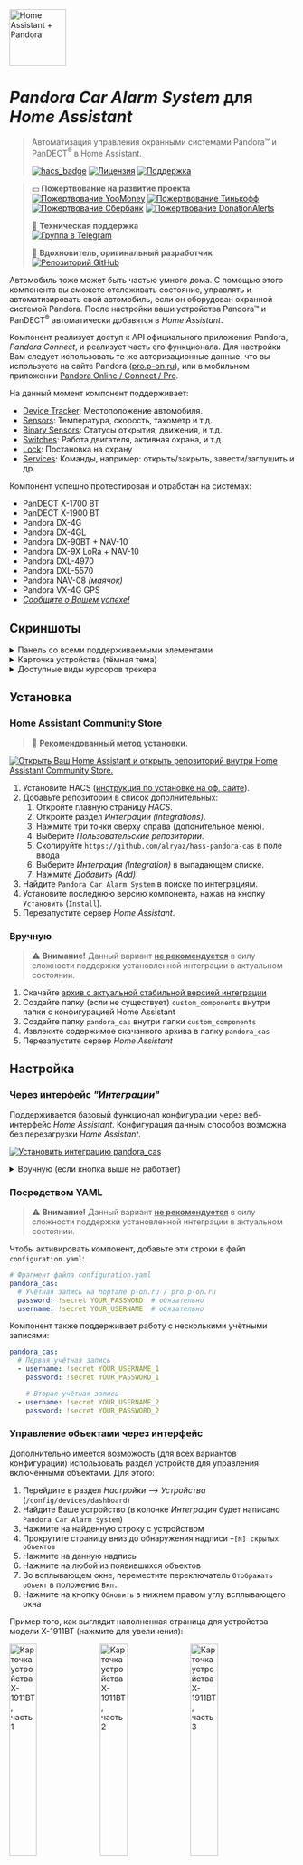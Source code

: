 <img src="https://raw.githubusercontent.com/alryaz/hass-pandora-cas/master/images/header.png" height="100" alt="Home Assistant + Pandora">

# _Pandora Car Alarm System_ для _Home Assistant_

> Автоматизация управления охранными системами Pandora™ и PanDECT<sup>®</sup> в
> Home Assistant.
>
> [![hacs_badge](https://img.shields.io/badge/HACS-Default-green.svg?style=for-the-badge)](https://github.com/custom-components/hacs)
> [![Лицензия](https://img.shields.io/badge/%D0%9B%D0%B8%D1%86%D0%B5%D0%BD%D0%B7%D0%B8%D1%8F-MIT-yellow.svg?style=for-the-badge)](https://opensource.org/licenses/MIT)
> [![Поддержка](https://img.shields.io/badge/%D0%9F%D0%BE%D0%B4%D0%B4%D0%B5%D1%80%D0%B6%D0%B8%D0%B2%D0%B0%D0%B5%D1%82%D1%81%D1%8F%3F-%D0%B4%D0%B0-green.svg?style=for-the-badge)](https://github.com/alryaz/hass-pandora-cas/graphs/commit-activity)

> 💵 **Пожертвование на развитие проекта**  
> [![Пожертвование YooMoney](https://img.shields.io/badge/YooMoney-8B3FFD.svg?style=for-the-badge)](https://yoomoney.ru/to/410012369233217)
> [![Пожертвование Тинькофф](https://img.shields.io/badge/Tinkoff-F8D81C.svg?style=for-the-badge)](https://www.tinkoff.ru/cf/3g8f1RTkf5G)
> [![Пожертвование Cбербанк](https://img.shields.io/badge/Сбербанк-green.svg?style=for-the-badge)](https://www.sberbank.com/ru/person/dl/jc?linkname=3pDgknI7FY3z7tJnN)
> [![Пожертвование DonationAlerts](https://img.shields.io/badge/DonationAlerts-fbaf2b.svg?style=for-the-badge)](https://www.donationalerts.com/r/alryaz)
>
> 💬 **Техническая поддержка**  
> [![Группа в Telegram](https://img.shields.io/endpoint?url=https%3A%2F%2Ftg.sumanjay.workers.dev%2Falryaz_ha_addons&style=for-the-badge)](https://telegram.dog/alryaz_ha_addons)
>
> 🥇 **Вдохновитель, оригинальный разработчик**  
> [![Репозиторий GitHub](https://img.shields.io/badge/GitHub-turbulator%2Fpandora--cas-blue?style=for-the-badge)](https://github.com/turbulator/pandora-cas)

Автомобиль тоже может быть частью умного дома. С помощью этого компонента вы
сможете отслеживать состояние, управлять и автоматизировать свой автомобиль,
если он оборудован охранной системой Pandora. После настройки ваши устройства
Pandora™ и PanDECT<sup>®</sup> автоматически добавятся в _Home Assistant_.

Компонент реализует доступ к API официального приложения Pandora, _Pandora
Connect_, и реализует часть его функционала. Для настройки Вам следует использовать те же авторизационные данные, что вы
используете на сайте Pandora ([pro.p-on.ru](https://pro.p-on.ru)), или в
мобильном приложении
[Pandora Online / Connect / Pro](https://play.google.com/store/apps/details?id=ru.alarmtrade.pandora&hl=ru).

На данный момент компонент поддерживает:

- [Device Tracker](#platform_device_tracker): Местоположение автомобиля.
- [Sensors](#platform_sensor): Температура, скорость, тахометр и т.д.
- [Binary Sensors](#platform_binary_sensor): Статусы открытия, движения, и т.д.
- [Switches](#platform_switch): Работа двигателя, активная охрана, и т.д.
- [Lock](#platform_lock): Постановка на охрану
- [Services](#services_provided): Команды, например: открыть/закрыть,
  завести/заглушить и др.

Компонент успешно протестирован и отработан на системах:

- PanDECT X-1700 BT
- PanDECT X-1900 BT
- Pandora DX-4G
- Pandora DX-4GL
- Pandora DX-90BT + NAV-10
- Pandora DX-9X LoRa + NAV-10
- Pandora DXL-4970
- Pandora DXL-5570
- Pandora NAV-08 _(маячок)_
- Pandora VX-4G GPS
- _[Сообщите о Вашем успехе!](mailto:alryaz@alryaz.com?subject=Pandora%20Car%20Alarm%20System%20%D0%B4%D0%BB%D1%8F%20Home%20Assistant%20-%20%D0%9F%D0%BE%D0%B4%D0%B4%D0%B5%D1%80%D0%B6%D0%BA%D0%B0%20%D1%83%D1%81%D1%82%D1%80%D0%BE%D0%B9%D1%81%D1%82%D0%B2%D0%B0&body=%D0%97%D0%B4%D1%80%D0%B0%D0%B2%D1%81%D1%82%D0%B2%D1%83%D0%B9%D1%82%D0%B5!%0D%0A%0D%0A%D0%9F%D0%BE%D0%B4%D1%82%D0%B2%D0%B5%D1%80%D0%B6%D0%B4%D0%B0%D1%8E%2C%20%D1%87%D1%82%D0%BE%20%D0%B8%D0%BD%D1%82%D0%B5%D0%B3%D1%80%D0%B0%D1%86%D0%B8%D1%8F%20%D1%80%D0%B0%D0%B1%D0%BE%D1%82%D0%B0%D0%B5%D1%82%20%D1%81%20%D0%BC%D0%BE%D0%B8%D0%BC%20%D1%83%D1%81%D1%82%D1%80%D0%BE%D0%B9%D1%81%D1%82%D0%B2%D0%BE%D0%BC%20...!%0D%0A%0D%0A(%D0%95%D1%81%D0%BB%D0%B8%20%D1%8D%D1%82%D0%BE%20%D0%BD%D0%B5%20%D1%82%D0%B0%D0%BA%2C%20%D0%BE%D0%BF%D0%B8%D1%88%D0%B8%D1%82%D0%B5%2C%20%D0%BF%D0%BE%D0%B6%D0%B0%D0%BB%D1%83%D0%B9%D1%81%D1%82%D0%B0%2C%20%D0%92%D0%B0%D1%88%D0%B8%20%D0%BD%D0%B0%D0%B1%D0%BB%D1%8E%D0%B4%D0%B5%D0%BD%D0%B8%D1%8F%20%D0%BE%20%D0%BD%D0%B5%D0%BF%D0%BE%D0%BB%D0%B0%D0%B4%D0%BA%D0%B0%D1%85))_

## Скриншоты

<details>
    <summary>Панель со всеми поддерживаемыми элементами</summary> 
    <img src="https://raw.githubusercontent.com/alryaz/hass-pandora-cas/master/images/screenshot_default.png" alt="Скриншот: Панель со всеми поддерживаемыми элементами">
</details>
<details>
    <summary>Карточка устройства (тёмная тема)</summary> 
    <img src="https://raw.githubusercontent.com/alryaz/hass-pandora-cas/master/images/stack_default_dark.png" alt="Скриншот: Карточка устройства (тёмная тема)">
</details>
<details>
    <summary>Доступные виды курсоров трекера</summary>
    <ul>
        <li><a href="https://github.com/alryaz/hass-pandora-cas/blob/master/custom_components/pandora_cas/cursors/arrow.svg" target="_blank"><img src="https://raw.githubusercontent.com/alryaz/hass-pandora-cas/master/custom_components/pandora_cas/cursors/arrow.svg" width="32" height="32" alt="Курсор: arrow"></a> &mdash; <em>arrow</em></li>
        <li><a href="https://github.com/alryaz/hass-pandora-cas/blob/master/custom_components/pandora_cas/cursors/bird.svg" target="_blank"><img src="https://raw.githubusercontent.com/alryaz/hass-pandora-cas/master/custom_components/pandora_cas/cursors/bird.svg" width="32" height="32" alt="Курсор: bird"></a> &mdash; <em>bird</em></li>
        <li><a href="https://github.com/alryaz/hass-pandora-cas/blob/master/custom_components/pandora_cas/cursors/car.svg" target="_blank"><img src="https://raw.githubusercontent.com/alryaz/hass-pandora-cas/master/custom_components/pandora_cas/cursors/car.svg" width="32" height="32" alt="Курсор: car"></a> &mdash; <em>car</em></li>
        <li><a href="https://github.com/alryaz/hass-pandora-cas/blob/master/custom_components/pandora_cas/cursors/helicopter.svg" target="_blank"><img src="https://raw.githubusercontent.com/alryaz/hass-pandora-cas/master/custom_components/pandora_cas/cursors/helicopter.svg" width="32" height="32" alt="Курсор: helicopter"></a> &mdash; <em>helicopter</em></li>
        <li><a href="https://github.com/alryaz/hass-pandora-cas/blob/master/custom_components/pandora_cas/cursors/moto.svg" target="_blank"><img src="https://raw.githubusercontent.com/alryaz/hass-pandora-cas/master/custom_components/pandora_cas/cursors/moto.svg" width="32" height="32" alt="Курсор: moto"></a> &mdash; <em>moto</em></li>
        <li><a href="https://github.com/alryaz/hass-pandora-cas/blob/master/custom_components/pandora_cas/cursors/pierced_heart.svg" target="_blank"><img src="https://raw.githubusercontent.com/alryaz/hass-pandora-cas/master/custom_components/pandora_cas/cursors/pierced_heart.svg" width="32" height="32" alt="Курсор: pierced_heart"></a> &mdash; <em>pierced_heart</em></li>
        <li><a href="https://github.com/alryaz/hass-pandora-cas/blob/master/custom_components/pandora_cas/cursors/plane.svg" target="_blank"><img src="https://raw.githubusercontent.com/alryaz/hass-pandora-cas/master/custom_components/pandora_cas/cursors/plane.svg" width="32" height="32" alt="Курсор: plane"></a> &mdash; <em>plane</em></li>
        <li><a href="https://github.com/alryaz/hass-pandora-cas/blob/master/custom_components/pandora_cas/cursors/quadrocopter.svg" target="_blank"><img src="https://raw.githubusercontent.com/alryaz/hass-pandora-cas/master/custom_components/pandora_cas/cursors/quadrocopter.svg" width="32" height="32" alt="Курсор: quadrocopter"></a> &mdash; <em>quadrocopter</em></li>
        <li><a href="https://github.com/alryaz/hass-pandora-cas/blob/master/custom_components/pandora_cas/cursors/rocket.svg" target="_blank"><img src="https://raw.githubusercontent.com/alryaz/hass-pandora-cas/master/custom_components/pandora_cas/cursors/rocket.svg" width="32" height="32" alt="Курсор: rocket"></a> &mdash; <em>rocket</em></li>
        <li><a href="https://github.com/alryaz/hass-pandora-cas/blob/master/custom_components/pandora_cas/cursors/truck.svg" target="_blank"><img src="https://raw.githubusercontent.com/alryaz/hass-pandora-cas/master/custom_components/pandora_cas/cursors/truck.svg" width="32" height="32" alt="Курсор: truck"></a> &mdash; <em>truck</em></li>
    </ul>
</details>

## Установка

### Home Assistant Community Store

> 🎉  **Рекомендованный метод установки.**

[![Открыть Ваш Home Assistant и открыть репозиторий внутри Home Assistant Community Store.](https://my.home-assistant.io/badges/hacs_repository.svg)](https://my.home-assistant.io/redirect/hacs_repository/?owner=alryaz&repository=hass-pandora-cas&category=integration)

1. Установите HACS ([инструкция по установке на оф. сайте](https://hacs.xyz/docs/installation/installation/)).
2. Добавьте репозиторий в список дополнительных:
    1. Откройте главную страницу _HACS_.
    2. Откройте раздел _Интеграции (Integrations)_.
    3. Нажмите три точки сверху справа (допонительное меню).
    4. Выберите _Пользовательские репозитории_.
    5. Скопируйте `https://github.com/alryaz/hass-pandora-cas` в поле ввода
    6. Выберите _Интеграция (Integration)_ в выпадающем списке.
    7. Нажмите _Добавить (Add)_.
3. Найдите `Pandora Car Alarm System` в поиске по интеграциям.
4. Установите последнюю версию компонента, нажав на кнопку `Установить` (`Install`).
5. Перезапустите сервер _Home Assistant_.

### Вручную

> ⚠️ **Внимание!** Данный вариант **<ins>не рекомендуется</ins>** в силу
> сложности поддержки установленной интеграции в актуальном состоянии.

1. Скачайте [архив с актуальной стабильной версией интеграции](https://github.com/alryaz/hass-pandora-cas/releases/latest/download/pandora_cas.zip)
2. Создайте папку (если не существует) `custom_components` внутри папки с конфигурацией Home Assistant
3. Создайте папку `pandora_cas` внутри папки `custom_components`
4. Извлеките содержимое скачанного архива в папку `pandora_cas`
5. Перезапустите сервер _Home Assistant_

## Настройка

### Через интерфейс _"Интеграции"_

Поддерживается базовый функционал конфигурации через веб-интерфейс _Home
Assistant_. Конфигурация данным способов
возможна без перезагрузки _Home Assistant_.

[![Установить интеграцию pandora_cas](https://my.home-assistant.io/badges/config_flow_start.svg)](https://my.home-assistant.io/redirect/config_flow_start/?domain=pandora_cas)

<details>
  <summary>Вручную (если кнопка выше не работает)</summary>
  Для перехода к настройке, выполните следующие действия:
  <ol>
    <li>Перейдите в раздел <i>Настройки</i>&nbsp;&#10230;&nbsp;<i>Интеграции</i> (`/config/integrations`)</li>
    <li>Нажмите на круглую кнопку с плюсом внутри в нижнем правом углу экрана</li>
    <li>Во всплывшем окне, введите в верхнем поле поиска: <b>Pandora</b>; одним из результатов должен оказаться <b>Pandora&nbsp;Car&nbsp;Alarm&nbsp;System</b> (с соответствующим логотипом торговой марки <i>Pandora Car Alarm System</i>)</li>
    <li>Нажмите на предложенный результат</li>
    <li>Введите имя пользователя и пароль в соответствующие поля</li>
    <li>Нажмите внизу справа на кнопку <i>Подтвердить</i>. В случае обнаружения системой каких-либо ошибок, они будут отображены в окошке</li>
    <li>Обновление займёт не более 5-10 секунд (проверено на Raspberry Pi 4), элементы в конфигурации по-умолчанию должны появиться на главном экране (при использовании конфигурациии Lovelace по-умолчанию)</li>
  </ol>
</details>

### Посредством YAML

> ⚠️ **Внимание!** Данный вариант **<ins>не рекомендуется</ins>** в силу
> сложности поддержки установленной интеграции в актуальном состоянии.

Чтобы активировать компонент, добавьте эти строки в файл `configuration.yaml`:

```yaml
# Фрагмент файла configuration.yaml
pandora_cas:
  # Учётная запись на портале p-on.ru / pro.p-on.ru
  password: !secret YOUR_PASSWORD  # обязательно
  username: !secret YOUR_USERNAME  # обязательно
```

Компонент также поддерживает работу с несколькими учётными записями:

```yaml
pandora_cas:
  # Первая учётная запись
  - username: !secret YOUR_USERNAME_1
    password: !secret YOUR_PASSWORD_1

    # Вторая учётная запись
  - username: !secret YOUR_USERNAME_2
    password: !secret YOUR_PASSWORD_2
```

### Управление объектами через интерфейс

<a id="integration_entities_control"></a>

Дополнительно имеется возможость (для всех вариантов конфигурации) использовать
раздел устройств для управления
включёнными объектами. Для этого:

1. Перейдите в раздел _Настройки_ &#10230;
   _Устройства_ (`/config/devices/dashboard`)
2. Найдите Ваше устройство (в колонке
   _Интеграция_ будет написано `Pandora Car Alarm System`)
3. Нажмите на найденную строку с устройством
4. Прокрутите страницу вниз до обнаружения надписи `+[N] скрытых объектов`
5. Нажмите на данную надпись
6. Нажмите на любой из появившихся объектов
7. Во всплывающем окне, переместите переключатель `Отображать объект` в положение `Вкл.`
8. Нажмите на кнопку `Обновить` в нижнем правом углу всплывающего окна

Пример того, как выглядит наполненная страница для устройства модели X-1911BT (нажмите для увеличения):

[<img src="https://raw.githubusercontent.com/alryaz/hass-pandora-cas/master/images/screenshot_device_card_1.png" alt="Карточка устройства X-1911BT, часть 1" width="31%">](https://github.com/alryaz/hass-pandora-cas/blob/master/images/screenshot_device_card_1.png)
[<img src="https://raw.githubusercontent.com/alryaz/hass-pandora-cas/master/images/screenshot_device_card_2.png" alt="Карточка устройства X-1911BT, часть 2" width="31%">](https://github.com/alryaz/hass-pandora-cas/blob/master/images/screenshot_device_card_2.png)
[<img src="https://raw.githubusercontent.com/alryaz/hass-pandora-cas/master/images/screenshot_device_card_3.png" alt="Карточка устройства X-1911BT, часть 3" width="31%">](https://github.com/alryaz/hass-pandora-cas/blob/master/images/screenshot_device_card_3.png)

## Датчики / Переключатели / Состояния

Для привязки к автомобилю в имени объекта сенсоров используется
идентификатор `PANDORA_ID`, в то время как в
человеко-читаемом названии используется название автомобиля с сайта Pandora. Это
сделано для того, чтобы при
изменении названия автомобиля на сайте не менялись имена объектов, а значит не
будет необходимости перенастраивать
lovelace UI и автоматизации.

> **ВНИМАНИЕ!**  
> При добавлении объектов, компонент в отдельных случаях проверяет поддержку
> функционала конечным устройством.
> Во избежание неожиданных ситуаций, Вы можете ознакомиться с таблицами
> поддержки на официальном сайте Pandora:
> [ссылка на документ](https://alarmtrade.ru/service/sravnitelnye-tablitsy-sistem-pandora-i-pandect/).

> **ПРЕДУПРЕЖДЕНИЕ!**  
> Общее количество различных объектов, доступных в компоненте, в скором времени
> перевалит за 40.
> Ввиду этого, по умолчанию отключены объекты, встречающиеся наиболее редко,
> такие как:
> - Состояние зарядки и температура аккумулятора гибридных/электрических
    автомобилей
> - Состояние поднятости стёкол и давление в шинах (TPMS), получаемые по
    CAN-шине
>
> Такие объекты помечаются символом "&#9888;" в таблицах ниже. Если Вы уверены,
> что Ваш автомобиль
> вкупе с установленной на нём системой поддерживают данные функции, то Вы
> можете включить
> перечисленные объекты следуя инструкции [выше](#integration_entities_control).

### Платформа `sensor`

<a id="platform_sensor"></a>

| Объект                                                     | Назначение                             | Примечание     |
|------------------------------------------------------------|----------------------------------------|----------------|
| sensor.`PANDORA_ID`_mileage                                | Пробег сигнализации (по GPS)           | км             |
| sensor.`PANDORA_ID`_can_mileage                            | Пробег штатного одометра (по шине CAN) | км             |
| sensor.`PANDORA_ID`_fuel                                   | Наполненность топливом <sup>1</sup>    | %              |
| sensor.`PANDORA_ID`_interior_temperature                   | Температура салона                     | °C             |
| sensor.`PANDORA_ID`_engine_temperature                     | Температура двигателя                  | °C             |
| sensor.`PANDORA_ID`_exterior_temperature                   | Уличная температура                    | °C             |
| sensor.`PANDORA_ID`_battery_temperature                    | Температура аккумулятора               | °C             |
| sensor.`PANDORA_ID`_balance                                | Баланс СИМ-карты                       | Валюта баланса |
| sensor.`PANDORA_ID`_speed                                  | Скорость                               | км/ч           |
| sensor.`PANDORA_ID`_tachometer                             | Тахометр (обороты двигателя)           | rpm            |
| sensor.`PANDORA_ID`_gsm_level                              | Уровень сигнала GSM                    | 0 ... 3        |
| sensor.`PANDORA_ID`_battery_voltage                        | Напряжение аккумулятора                | V              |
| sensor.`PANDORA_ID`_last_online                            | Последний выход на связь               | Метка времени  |
| sensor.`PANDORA_ID`_last_state_update                      | Последнее получение обновления         | Метка времени  |
| sensor.`PANDORA_ID`_last_settings_change                   | Последнее изменение настроек системы   | Метка времени  |
| sensor.`PANDORA_ID`_last_command_execution                 | Последнее выполнение команды           | Метка времени  |
| &#9888;&nbsp;sensor.`PANDORA_ID`_balance_secondary         | _Баланс дополнительной СИМ-карты_      | Валюта баланса |
| &#9888;&nbsp;sensor.`PANDORA_ID`_can_mileage_to_empty      | _Пробег до пустого бака (по шине CAN)_ | км             |
| &#9888;&nbsp;sensor.`PANDORA_ID`_left_front_tire_pressure  | _Давление левой передней шины_         | кПа _(?)_      |
| &#9888;&nbsp;sensor.`PANDORA_ID`_right_front_tire_pressure | _Давление правой передней шины_        | кПа _(?)_      |
| &#9888;&nbsp;sensor.`PANDORA_ID`_left_back_tire_pressure   | _Давление левой задней шины_           | кПа _(?)_      |
| &#9888;&nbsp;sensor.`PANDORA_ID`_right_back_tire_pressure  | _Давление правой задней шины_          | кПа _(?)_      |
| &#9888;&nbsp;sensor.`PANDORA_ID`_reserve_tire_pressure     | _Давление правой задней шины_          | кПа _(?)_      |

### Платформа `binary_sensor`

<a id="platform_binary_sensor"></a>

| Объект                                                        | Назначение                                        | Примечание                |
|---------------------------------------------------------------|---------------------------------------------------|---------------------------|
| binary_sensor.`PANDORA_ID`_connection_state                   | Связь с автомобилем<sup>1</sup>                   | есть / нет                |
| binary_sensor.`PANDORA_ID`_moving                             | Статус движения                                   | в движении / без движения |
| binary_sensor.`PANDORA_ID`_left_front_door                    | Левая передняя дверь                              | открыта / закрыта         |
| binary_sensor.`PANDORA_ID`_right_front_door                   | Правая передняя дверь                             | открыта / закрыта         |
| binary_sensor.`PANDORA_ID`_left_back_door                     | Левая задняя дверь                                | открыта / закрыта         |
| binary_sensor.`PANDORA_ID`_right_back_door                    | Правая задняя дверь                               | открыта / закрыта         |
| binary_sensor.`PANDORA_ID`_trunk                              | Багажник                                          | открыт / закрыт           |
| binary_sensor.`PANDORA_ID`_hood                               | Капот                                             | открыт / закрыт           |
| binary_sensor.`PANDORA_ID`_parking                            | Режим паркнинга                                   | включен / выключен        |
| binary_sensor.`PANDORA_ID`_brakes                             | Педаль тормоза                                    | нажата / отпущена         |
| &#9888;&nbsp;binary_sensor.`PANDORA_ID`_left_front_glass      | _Левое переднее окно (водительское)<sup>2</sup>_  | открыто / закрыто         |
| &#9888;&nbsp;binary_sensor.`PANDORA_ID`_right_front_glass     | _Правое переднее окно (пассажирское)<sup>2</sup>_ | открыто / закрыто         |
| &#9888;&nbsp;binary_sensor.`PANDORA_ID`_left_back_glass       | _Левое заднее окно_                               | открыто / закрыто         |
| &#9888;&nbsp;binary_sensor.`PANDORA_ID`_right_back_glass      | _Правое заднее окно_                              | открыто / закрыто         |
| &#9888;&nbsp;binary_sensor.`PANDORA_ID`_ev_charging_connected | _Зарядка аккумулятора электрокара_                | подключено / отключено    |

<sup>1</sup> Данный объект содержит полный перечень свойств, получаемых в момент
обновления состояния автомобиля,
и тем самым может быть запросто использован для `template`-выражений.  
<sup>2</sup> Компонент не тестировался для праворульных транспортных средств.
Может возникнуть
ситуация, что из коробки данные сенсоры перепутаны местами.

### Платформы `lock` и `switch`

<a id="platform_lock"></a>
<a id="platform_switch"></a>

| Объект                              | Назначение                                     | Примечание                   |
|-------------------------------------|------------------------------------------------|------------------------------|
| lock.`PANDORA_ID`_central_lock      | Статус блокировки замка                        | разблокирован / заблокирован |
| switch.`PANDORA_ID`_active_security | Статус активной защиты                         | включена / выключена         |
| switch.`PANDORA_ID`_coolant_heater  | Статус предпускового подогревателя             | включен / выключен           |
| switch.`PANDORA_ID`_engine          | Статус двигателя                               | запущен / заглушен           |
| switch.`PANDORA_ID`_tracking        | Статус отслеживания (GPS-трек)                 | включен / выключен           |
| switch.`PANDORA_ID`_service_mode    | Режим сервиса (обслуживания)                   | включен / выключен           |
| switch.`PANDORA_ID`_ext_channel     | Дополнительный канал <sup>3</sup>              | включить / выключить         |
| switch.`PANDORA_ID`_status_output   | Статусный выход (для нештатных иммобилайзеров) | включить / выключить         |

<sup>3</sup> Состояние не остслеживается

### Платформа `button`

<a id="platform_button"></a>

| Объект                                   | Назначение                        | Примечание |
|------------------------------------------|-----------------------------------|------------|
| switch.`PANDORA_ID`_erase_errors         | Очистка кодов ошибок              |            |
| switch.`PANDORA_ID`_read_errors          | Считывание кодов ошибок           |            |
| switch.`PANDORA_ID`_trigger_horn         | Статус двигателя                  |            |
| switch.`PANDORA_ID`_trigger_light        | Статус отслеживания (GPS-трек)    |            |
| switch.`PANDORA_ID`_trigger_trunk        | Режим сервиса (обслуживания)      |            |
| switch.`PANDORA_ID`_check                | Дополнительный канал <sup>3</sup> |            |
| switch.`PANDORA_ID`_additional_command_1 | Дополнительная команда №1         |            |
| switch.`PANDORA_ID`_additional_command_2 | Дополнительная команда №2         |            |

### Платформа `device_tracker`

<a id="platform_device_tracker"></a>

Для каждого автомобиля будет создан объект device_tracker.pandora_`PANDORA_ID`,
где
`PANDORA_ID` уникальный идентификатор автомобиля в системе Pandora. Доступны все
обычные действия для Device Tracker: отслеживание местоположения
[на карте](https://www.home-assistant.io/lovelace/map/),
[трекинг пути](https://www.home-assistant.io/blog/2020/04/08/release-108/#lovelace-map-history),
[контроль зон](https://www.home-assistant.io/docs/automation/trigger/#zone-trigger)
и т.д.

<details>
  <summary>Пример отображения маркера на карте (цвет, поворот)</summary>
  <img src="https://raw.githubusercontent.com/alryaz/hass-pandora-cas/master/images/screenshot_map_marker.png" alt="Скриншот: Маркер автомобиля с поворотом на карте Home Assistant">
</details>

Объект обладает следующими атрибутами:

| Параметр  |   Тип   | Описание                       |
|-----------|:-------:|--------------------------------|
| latitude  | `float` | Широта                         |
| longitude | `float` | Долгота                        |
| device_id |  `int`  | Идентификатор устройства       |
| direction |  `int`  | Направление (в градусах)       |
| cardinal  |  `str`  | Направление (в сторонах света) |

## События

<a id="events_supported"></a>

За период наблюдения компонентом за автомобилем могут происходить некоторые
события, чьи
свойства не позволяют сделать из них удобные к использованию объекты
платформ `sensor`,
`binary_sensor` и пр. Ввиду этого, для поддержки дополнительных событий введены
два новых
внутренних делегата:

### Делегат событий `pandora_cas_event`

Данное событие делегирует информацию из системы Pandora прямиком в Home
Assistant. Следующие данные
будут доступны при получении события:

| Параметр             |   Тип   | Описание                 |
|----------------------|:-------:|--------------------------|
| device_id            |  `int`  | Идентификатор устройства |
| event_id_primary     |  `int`  | Первичный код события    |
| event_id_secondary   |  `int`  | Вторичный код события    |
| title_primary        | `str`, `None` | Заглавное наименование события |
| title_primary        | `str`, `None` | Уточняющее наименование события |
| event_type           |  `str`  | Код типа события         |
| latitude             | `float` | Широта                   | 
| longitude            | `float` | Долгота                  |
| gsm_level            |  `int`  | Уровень связи            |
| fuel                 |  `int`  | Уровень топлива          |
| exterior_temperature |  `int`  | Температура за бортом    |
| engine_temperature   |  `int`  | Температура двигателя    |

Код типа события является строкой, которая поверхностно описывает смысл события
(на английском языке). Полным списком кодов (кодификатором) возможно обзавестись
в файле
`api.py` проекта.

### Делегат событий `pandora_cas_command`

Для всех команд будут выполняться события-уведомители. Данные события содержат
следующие данные:

| Параметр   |  Тип  | Описание                                                           |
|------------|:-----:|--------------------------------------------------------------------|
| device_id  | `int` | Идентификатор устройства                                           |
| command_id | `int` | Номер команды _(см. раздел ниже)_                                  |
| result     | `int` | Результат выполнения (`0` - успех, любое другое значение - ошибка) |
| reply      | `int` | Код описания ошибки (больше нуля, если код доступен)               |

## Команды / Службы

<a id="services_provided"></a>

Ключевые команды включения/выключения определённых функций вынесены в отдельные
переключаемые объекты
(пр. `switch` и `lock`). Если же имеется потребность выступить за рамки
предопределённых конфигураций,
существуют два способа передать дополнительные команды на охранную систему.

Для _именованого_ способа требуется вызов службы в
формате `pandora_cas.<Постфикс>`:

```yaml
# Именованый способ вызова команд
- action: call-service
  service: pandora_cas.start_engine
  data:
    device_id: 1231234123
```

Для _универсального_ способа идентификаторы команд (`command_id`) обязательно
должны быть числовыми:

```yaml
# Универсальный способ вызова команд
- action: call-service
  service: pandora_cas.remote_command
  data:
    device_id: 1234141243
    command_id: 1
```

Для справки, ниже представлена таблица доступных к выполнению команд (
сгруппированых по смысловому признаку):

|      ID | Постфикс                  | Действие                        | Примечание                                                  |
|--------:|---------------------------|---------------------------------|-------------------------------------------------------------|
|   **1** | `lock`                    | Поставить на охрану             | Может быть запрещено настройками блока сигнализации         |
|   **2** | `unlock`                  | Снять с охраны                  | Может быть запрещено настройками блока сигнализации         |
|   **4** | `start_engine`            | Запустить двигатель             |                                                             |
|   **8** | `stop_engine`             | Остановить двигатель            |                                                             |
|  **16** | `enable_tracking`         | Включить GPS-трекинг            | Поддерживается не всеми устройствами                        |
|  **32** | `disable_tracking`        | Выключить GPS-трекинг           | Поддерживается не всеми устройствами                        |
|  **17** | `enable_active_security`  | Включить активную безопасность  | Поддерживается не всеми устройствами                        |
|  **18** | `disable_active_security` | Выключить активную безопасность | Поддерживается не всеми устройствами                        |
|  **21** | `turn_on_coolant_heater`  | Включить преднагреватель        | Поддерживается не всеми устройствами                        |
|  **22** | `turn_off_coolant_heater` | Выключить преднагреватель       | Поддерживается не всеми устройствами                        |
|  **33** | `turn_on_ext_channel`     | Включить дополнительный канал   | Поддерживается не всеми устройствами                        |
|  **34** | `turn_off_ext_channel`    | Выключить дополнительный канал  | Поддерживается не всеми устройствами                        |
|  **40** | `enable_service_mode`     | Включить сервисный режим        |                                                             |
|  **41** | `disable_service_mode`    | Выключить сервисный режим       |                                                             |
|  **23** | `trigger_horn`            | Издать сигнал клаксона          |                                                             |
|  **24** | `trigger_light`           | Включить освещение              |                                                             |
| **255** | `check`                   | Команда CHECK                   | ?                                                           |
| **100** | `additional_command_1`    | Дополнительная команда №1       | Настраивается инструментами конфигурации блока сигнализации |
| **128** | `additional_command_2`    | Дополнительная команда №2       | Настраивается инструментами конфигурации блока сигнализации |
| **240** | `enable_connection`       | Продлить период коммуникации    | ?                                                           |
|  **15** | `disable_connection`      | Завершить период коммуникации   | ?                                                           |
|  **48** | `enable_status_output`    | Выключение статусного выхода    | Подразумевается поддержка на стороне автомобиля             |
|  **49** | `disable_status_output`   | Включение статусного выхода     | Подразумевается поддержка на стороне автомобиля             |

### Примеры использования команд

<a id="service_examples"></a>

Вкладка с кнопкой запуска двигателя

```yaml
  - badges: [ ]
    cards:
      - hold_action:
          action: call-service
          service: pandora_cas.start_engine
          data:
            id: 1234567890
        icon: 'mdi:fan'
        name: Запуск двигателя
        show_icon: true
        show_name: true
        tap_action:
          action: more-info
        type: button
    icon: 'mdi:car'
    panel: false
    path: honda_pilot
    title: Honda Pilot
```

Автоматизация включения доп. канала по событию с условиями. Подробнее
см. [пример использования](https://www.drive2.ru/l/526540176697066100/).

```yaml
# Фрагмент файла automations.yaml
- id: switch_on_pilot_seat_heaters
  alias: Включить подогрев сидений
  trigger:
    platform: state
    entity_id: binary_sensor.1234567890_engine_state
    to: 'on'
  condition:
    - condition: time
      after: 05:58:00
      before: 06:12:00
      weekday:
        - mon
        - tue
        - wed
        - thu
        - fri
  action:
    service: pandora_cas.turn_on_ext_channel
    data_template:
      id: 1234567890
```

## Создание карточки устройства

Конфигурация существует трёх видов:

- [Карточка](https://github.com/alryaz/hass-pandora-cas/tree/master/interface/cards) (
  содержит только графическое изображение транспортного средства)
- [Стек](https://github.com/alryaz/hass-pandora-cas/tree/master/interface/stacks) (
  карточка + элементы управления + сенсоры)
- [Панель](https://github.com/alryaz/hass-pandora-cas/tree/master/interface/dashboards) (
  карта по левую сторону, стек по правую)

Чтобы подготовить собственную конфигурацию, выполните следующие действия:

1. Открыть [папку с подготовленными конфигурациями](https://github.com/alryaz/hass-pandora-cas/tree/master/interface)
2. Выбрать файл с желаемым типом конфигурации
3. Скопировать содержимое файла в текстовый редактор
4. Заменить все вхождения `REPLACE_WITH_PANDORA_ID` на идентификатор
   автомобиля (`device_id` на сенсорах)

## Отказ от ответственности

Данное программное обеспечение никак не связано и не одобрено ООО «НПО
Телеметрия», владельца торговой марки Pandora. Используйте его на свой страх и
риск. Автор ни при каких обстоятельствах не несет ответственности за порчу или
утрату вашего имущества и возможного вреда в отношении третьих лиц.

Все названия брендов и продуктов принадлежат их законным владельцам.
